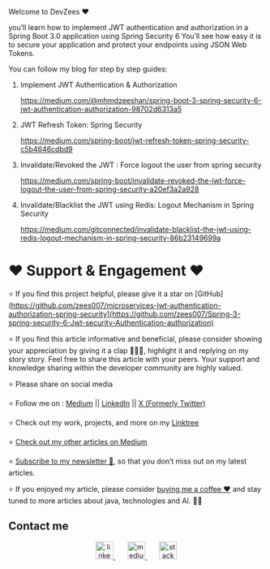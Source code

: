 Welcome to DevZees ❤

you’ll learn how to implement JWT authentication and authorization in a Spring Boot 3.0 application using Spring Security 6 You’ll see how easy it is to secure your application and protect your endpoints using JSON Web Tokens.

You can follow my blog for step by step guides:

1. Implement JWT Authentication & Authorization
   
   https://medium.com/@mhmdzeeshan/spring-boot-3-spring-security-6-jwt-authentication-authorization-98702d6313a5

2. JWT Refresh Token: Spring Security
   
   https://medium.com/spring-boot/jwt-refresh-token-spring-security-c5b4646cdbd9
   
3. Invalidate/Revoked the JWT : Force logout the user from spring security
 
   https://medium.com/spring-boot/invalidate-revoked-the-jwt-force-logout-the-user-from-spring-security-a20ef3a2a928

4. Invalidate/Blacklist the JWT using Redis: Logout Mechanism in Spring Security

   https://medium.com/gitconnected/invalidate-blacklist-the-jwt-using-redis-logout-mechanism-in-spring-security-86b23149699a

<h1>❤️ Support & Engagement ❤️</h1>

⭐ If you find this project helpful, please give it a star on [GitHub](https://github.com/zees007/microservices-jwt-authentication-authorization-spring-security](https://github.com/zees007/Spring-3-spring-security-6-Jwt-security-Authentication-authorization)

⭐ If you find this article informative and beneficial, please consider showing your appreciation by giving it a clap 👏👏👏, highlight it and replying on my story story. Feel free to share this article with your peers. Your support and knowledge sharing within the developer community are highly valued.

⭐ Please share on social media

⭐ Follow me on : [Medium](https://medium.com/@mhmdzeeshan) || [LinkedIn](https://www.linkedin.com/in/zeeshan-adil-a94b3867/) || [X (Formerly Twitter)](https://x.com/DevZeesCraft)

⭐ Check out my work, projects, and more on my [Linktree](https://linktr.ee/zees007)

⭐ [Check out my other articles on Medium](https://medium.com/@mhmdzeeshan)

⭐ [Subscribe to my newsletter 📧](https://medium.com/@mhmdzeeshan/subscribe), so that you don’t miss out on my latest articles.

⭐ If you enjoyed my article, please consider [buying me a coffee ❤️](https://buymeacoffee.com/mhmdzeeshan) and stay tuned to more articles about java, technologies and AI. 🧑‍💻

## Contact me

<div align="center">
  <a href="https://www.linkedin.com/in/zeeshan-adil-a94b3867/" target="_blank">
    <img src="https://img.shields.io/static/v1?message=LinkedIn&logo=linkedin&label=&color=0077B5&logoColor=white&labelColor=&style=flat" height="35" alt="linkedin logo"  />
  </a>
  <img width="20" />
  <a href="https://medium.com/@mhmdzeeshan" target="_blank">
    <img src="https://img.shields.io/static/v1?message=medium&logo=medium&label=&color=black&logoColor=white&labelColor=&style=flat" height="35" alt="medium logo"  />
  </a>
  <img width="20" />
  <a href="https://facebook.com/groups/321306497491174/?ref=share_group_link" target="_blank">
    <img src="https://img.shields.io/static/v1?message=facebook&logo=facebook&label=&color=1877F2&logoColor=white&labelColor=&style=flat" height="35" alt="stackoverflow logo"  />
  </a>
</div>
